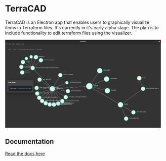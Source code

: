# TerraCAD

TerraCAD is an Electron app that enables users to graphically visualize items in Terraform files. It's currently in it's early alpha stage.
The plan is to include functionality to edit terraform files using the visualizer.

![img](./docs/images/network-overview.png)

## Documentation

[Read the docs here](https://thesimplez.github.io/TerraCAD)

